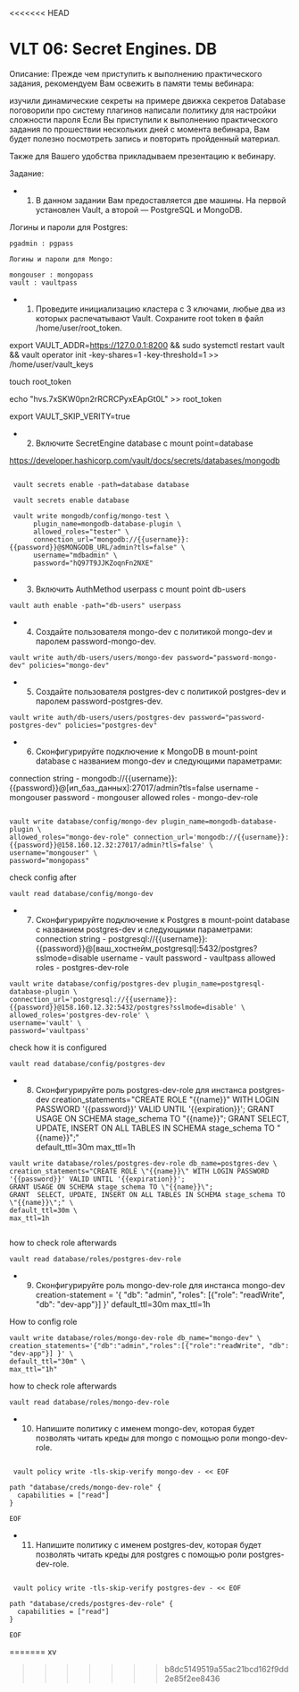 <<<<<<< HEAD
# VLT 06: Secret Engines. DB

Описание:
Прежде чем приступить к выполнению практического задания, рекомендуем Вам освежить в памяти темы вебинара:

изучили динамические секреты на примере движка секретов Database
поговорили про систему плагинов
написали политику для настройки сложности пароля
Если Вы приступили к выполнению практического задания по прошествии нескольких дней с момента вебинара, Вам будет полезно посмотреть запись и повторить пройденный материал.

Также для Вашего удобства прикладываем презентацию к вебинару.

Задание:
* 1. В данном задании Вам предоставляется две машины. На первой установлен Vault, а второй — PostgreSQL и MongoDB.

Логины и пароли для Postgres:
```
pgadmin : pgpass

```
```
Логины и пароли для Mongo:

mongouser : mongopass
vault : vaultpass
```

* 1. Проведите инициализацию кластера с 3 ключами, любые два из которых распечатывают Vault. Сохраните root token в файл /home/user/root_token.

export VAULT_ADDR=https://127.0.0.1:8200 && sudo systemctl restart vault && vault operator init -key-shares=1 -key-threshold=1 >> /home/user/vault_keys

touch root_token

echo "hvs.7xSKW0pn2rRCRCPyxEApGt0L" >> root_token

export VAULT_SKIP_VERITY=true

* 2. Включите SecretEngine database c mount point=database

https://developer.hashicorp.com/vault/docs/secrets/databases/mongodb

```

 vault secrets enable -path=database database

 vault secrets enable database

 vault write mongodb/config/mongo-test \
      plugin_name=mongodb-database-plugin \
      allowed_roles="tester" \
      connection_url="mongodb://{{username}}:{{password}}@$MONGODB_URL/admin?tls=false" \
      username="mdbadmin" \
      password="hQ97T9JJKZoqnFn2NXE"

```

* 3. Включить AuthMethod userpass с mount point db-users
```
vault auth enable -path="db-users" userpass 
```



* 4. Создайте пользователя mongo-dev с политикой mongo-dev и паролем password-mongo-dev.
```
vault write auth/db-users/users/mongo-dev password="password-mongo-dev" policies="mongo-dev" 
```

* 5. Создайте пользователя postgres-dev с политикой postgres-dev и паролем password-postgres-dev.
```
vault write auth/db-users/users/postgres-dev password="password-postgres-dev" policies="postgres-dev"
```
* 6. Сконфигурируйте подключение к MongoDB в mount-point database с названием mongo-dev и следующими параметрами:

connection string - mongodb://{{username}}:{{password}}@[ип_баз_данных]:27017/admin?tls=false
username - mongouser
password - mongouser
allowed roles - mongo-dev-role

```

vault write database/config/mongo-dev plugin_name=mongodb-database-plugin \
allowed_roles="mongo-dev-role" connection_url='mongodb://{{username}}:{{password}}@158.160.12.32:27017/admin?tls=false' \
username="mongouser" \
password="mongopass"
```
check config after
```
vault read database/config/mongo-dev

```


* 7. Сконфигурируйте подключение к Postgres в mount-point database с названием postgres-dev и следующими параметрами:
connection string - postgresql://{{username}}:{{password}}@[ваш_хостнейм_postgresql]:5432/postgres?sslmode=disable
username - vault
password - vaultpass
allowed roles - postgres-dev-role
```
vault write database/config/postgres-dev plugin_name=postgresql-database-plugin \
connection_url='postgresql://{{username}}:{{password}}@158.160.12.32:5432/postgres?sslmode=disable' \
allowed_roles='postgres-dev-role' \
username='vault' \
password='vaultpass'
```
check how it is configured
```
vault read database/config/postgres-dev
```

* 8. Сконфигурируйте роль postgres-dev-role для инстанса postgres-dev
creation_statements="CREATE ROLE "{{name}}" WITH LOGIN PASSWORD '{{password}}' VALID UNTIL '{{expiration}}'; GRANT USAGE ON SCHEMA stage_schema TO "{{name}}"; GRANT SELECT, UPDATE, INSERT ON ALL TABLES IN SCHEMA stage_schema TO "{{name}}";" \
default_ttl=30m
max_ttl=1h

```
vault write database/roles/postgres-dev-role db_name=postgres-dev \
creation_statements="CREATE ROLE \"{{name}}\" WITH LOGIN PASSWORD '{{password}}' VALID UNTIL '{{expiration}}';
GRANT USAGE ON SCHEMA stage_schema TO \"{{name}}\";
GRANT  SELECT, UPDATE, INSERT ON ALL TABLES IN SCHEMA stage_schema TO \"{{name}}\";" \
default_ttl=30m \
max_ttl=1h


```

how to check role afterwards
```
vault read database/roles/postgres-dev-role

```



* 9. Сконфигурируйте роль mongo-dev-role для инстанса mongo-dev
creation-statement = '{ "db": "admin", "roles": [{"role": "readWrite", "db": "dev-app"}] }'
default_ttl=30m
max_ttl=1h


How to config role
```
vault write database/roles/mongo-dev-role db_name="mongo-dev" \
creation_statements='{"db":"admin","roles":[{"role":"readWrite", "db": "dev-app"}] }' \
default_ttl="30m" \
max_ttl="1h"
```
how to check role afterwards
```
vault read database/roles/mongo-dev-role

```

* 10. Напишите политику с именем mongo-dev, которая будет позволять читать креды для mongo с помощью роли mongo-dev-role.

```

 vault policy write -tls-skip-verify mongo-dev - << EOF

path "database/creds/mongo-dev-role" {
  capabilities = ["read"]
}

EOF
```

* 11. Напишите политику с именем postgres-dev, которая будет позволять читать креды для postgres с помощью роли postgres-dev-role.


```

 vault policy write -tls-skip-verify postgres-dev - << EOF

path "database/creds/postgres-dev-role" {
  capabilities = ["read"]
}

EOF
```
=======
xv
>>>>>>> b8dc5149519a55ac21bcd162f9dd2e85f2ee8436
